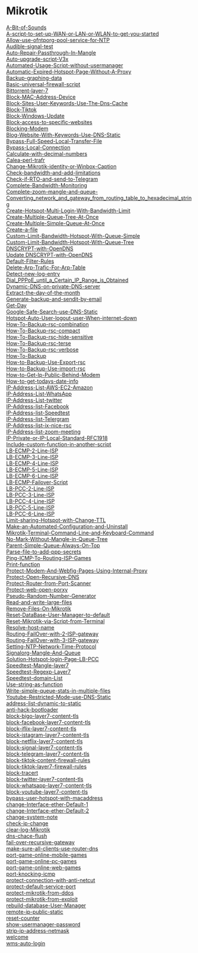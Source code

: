 # Mikrotik
<a href="https://tariqul966.github.io/Mikrotik/part-1/A-Bit-of-Sounds.html">A-Bit-of-Sounds</a></br>
<a href="https://tariqul966.github.io/Mikrotik/part-1/A-script-to-set-up-WAN-or-LAN-or-WLAN-to-get-you-started.html">A-script-to-set-up-WAN-or-LAN-or-WLAN-to-get-you-started</a></br>
<a href="https://tariqul966.github.io/Mikrotik/part-1/Allow-use-ofntporg-pool-service-for-NTP.html">Allow-use-ofntporg-pool-service-for-NTP</a></br>
<a href="https://tariqul966.github.io/Mikrotik/part-1/Audible-signal-test.html">Audible-signal-test</a></br>
<a href="https://tariqul966.github.io/Mikrotik/part-1/Auto-Repair-Passthrough-In-Mangle.html">Auto-Repair-Passthrough-In-Mangle</a></br>
<a href="https://tariqul966.github.io/Mikrotik/part-1/Auto-upgrade-script-V3x.html">Auto-upgrade-script-V3x</a></br>
<a href="https://tariqul966.github.io/Mikrotik/part-1/Automated-Usage-Script-without-usermanager.html">Automated-Usage-Script-without-usermanager</a></br>
<a href="https://tariqul966.github.io/Mikrotik/part-1/Automatic-Expired-Hotspot-Page-Without-A-Proxy.html">Automatic-Expired-Hotspot-Page-Without-A-Proxy</a></br>
<a href="https://tariqul966.github.io/Mikrotik/part-1/Backup-graphing-data.html">Backup-graphing-data</a></br>
<a href="https://tariqul966.github.io/Mikrotik/part-1/Basic-universal-firewall-script.html">Basic-universal-firewall-script</a></br>
<a href="https://tariqul966.github.io/Mikrotik/part-1/Bittorrent-layer-7.html">Bittorrent-layer-7</a></br>
<a href="https://tariqul966.github.io/Mikrotik/part-1/Block-MAC-Address-Device.html">Block-MAC-Address-Device</a></br>
<a href="https://tariqul966.github.io/Mikrotik/part-1/Block-Sites-User-Keywords-Use-The-Dns-Cache.html">Block-Sites-User-Keywords-Use-The-Dns-Cache</a></br>
<a href="https://tariqul966.github.io/Mikrotik/part-1/Block-Tiktok.html">Block-Tiktok</a></br>
<a href="https://tariqul966.github.io/Mikrotik/part-1/Block-Windows-Update.html">Block-Windows-Update</a></br>
<a href="https://tariqul966.github.io/Mikrotik/part-1/Block-access-to-specific-websites.html">Block-access-to-specific-websites</a></br>
<a href="https://tariqul966.github.io/Mikrotik/part-1/Blocking-Modem.html">Blocking-Modem</a></br>
<a href="https://tariqul966.github.io/Mikrotik/part-1/Blog-Website-With-Keywords-Use-DNS-Static.html">Blog-Website-With-Keywords-Use-DNS-Static</a></br>
<a href="https://tariqul966.github.io/Mikrotik/part-1/Bypass-Full-Speed-Local-Transfer-File.html">Bypass-Full-Speed-Local-Transfer-File</a></br>
<a href="https://tariqul966.github.io/Mikrotik/part-1/Bypass-Local-Connection.html">Bypass-Local-Connection</a></br>
<a href="https://tariqul966.github.io/Mikrotik/part-1/Calculate-with-decimal-numbers.html">Calculate-with-decimal-numbers</a></br>
<a href="https://tariqul966.github.io/Mikrotik/part-1/Calea-perl-trafr.html">Calea-perl-trafr</a></br>
<a href="https://tariqul966.github.io/Mikrotik/part-1/Change-Mikrotik-identity-or-Winbox-Caption.html">Change-Mikrotik-identity-or-Winbox-Caption</a></br>
<a href="https://tariqul966.github.io/Mikrotik/part-1/Check-bandwidth-and-add-limitations.html">Check-bandwidth-and-add-limitations</a></br>
<a href="https://tariqul966.github.io/Mikrotik/part-1/Check-if-RTO-and-send-to-Telegram.html">Check-if-RTO-and-send-to-Telegram</a></br>
<a href="https://tariqul966.github.io/Mikrotik/part-1/Complete-Bandwidth-Monitoring.html">Complete-Bandwidth-Monitoring</a></br>
<a href="https://tariqul966.github.io/Mikrotik/part-1/Complete-zoom-mangle-and-queue-.html">Complete-zoom-mangle-and-queue-</a></br>
<a href="https://tariqul966.github.io/Mikrotik/part-1/Converting_network_and_gateway_from_routing_table_to_hexadecimal_string.html">Converting_network_and_gateway_from_routing_table_to_hexadecimal_string</a></br>
<a href="https://tariqul966.github.io/Mikrotik/part-1/Create-Hotspot-Multi-Login-With-Bandwidth-Limit.html">Create-Hotspot-Multi-Login-With-Bandwidth-Limit</a></br>
<a href="https://tariqul966.github.io/Mikrotik/part-1/Create-Multiple-Queue-Tree-At-Once.html">Create-Multiple-Queue-Tree-At-Once</a></br>
<a href="https://tariqul966.github.io/Mikrotik/part-1/Create-Multiple-Simple-Queue-At-Once.html">Create-Multiple-Simple-Queue-At-Once</a></br>
<a href="https://tariqul966.github.io/Mikrotik/part-1/Create-a-file.html">Create-a-file</a></br>
<a href="https://tariqul966.github.io/Mikrotik/part-1/Custom-Limit-Bandwidth-Hotspot-With-Queue-Simple.html">Custom-Limit-Bandwidth-Hotspot-With-Queue-Simple</a></br>
<a href="https://tariqul966.github.io/Mikrotik/part-1/Custom-Limit-Bandwidth-Hotspot-With-Queue-Tree.html">Custom-Limit-Bandwidth-Hotspot-With-Queue-Tree</a></br>
<a href="https://tariqul966.github.io/Mikrotik/part-1/DNSCRYPT-with-OpenDNS.html">DNSCRYPT-with-OpenDNS</a></br>
<a href="https://tariqul966.github.io/Mikrotik/part-1/Update DNSCRYPT-with-OpenDNS.html">Update DNSCRYPT-with-OpenDNS</a></br>
<a href="https://tariqul966.github.io/Mikrotik/part-1/Default-Filter-Rules.html">Default-Filter-Rules</a></br>
<a href="https://tariqul966.github.io/Mikrotik/part-1/Delete-Arp-Trafic-For-Arp-Table.html">Delete-Arp-Trafic-For-Arp-Table</a></br>
<a href="https://tariqul966.github.io/Mikrotik/part-1/Detect-new-log-entry.html">Detect-new-log-entry</a></br>
<a href="https://tariqul966.github.io/Mikrotik/part-1/Dial_PPPoE_until_a_Certain_IP_Range_is_Obtained.html">Dial_PPPoE_until_a_Certain_IP_Range_is_Obtained</a></br>
<a href="https://tariqul966.github.io/Mikrotik/part-1/Dynamic-DNS-on-private-DNS-server.html">Dynamic-DNS-on-private-DNS-server</a></br>
<a href="https://tariqul966.github.io/Mikrotik/part-1/Extract-the-day-of-the-month.html">Extract-the-day-of-the-month</a></br>
<a href="https://tariqul966.github.io/Mikrotik/part-1/Generate-backup-and-sendit-by-email.html">Generate-backup-and-sendit-by-email</a></br>
<a href="https://tariqul966.github.io/Mikrotik/part-1/Get-Day.html">Get-Day</a></br>
<a href="https://tariqul966.github.io/Mikrotik/part-1/Google-Safe-Search-use-DNS-Static.html">Google-Safe-Search-use-DNS-Static</a></br>
<a href="https://tariqul966.github.io/Mikrotik/part-1/Hotspot-Auto-User-logout-user-When-internet-down.html">Hotspot-Auto-User-logout-user-When-internet-down</a></br>
<a href="https://tariqul966.github.io/Mikrotik/part-1/How-To-Backup-rsc-combination.html">How-To-Backup-rsc-combination</a></br>
<a href="https://tariqul966.github.io/Mikrotik/part-1/How-To-Backup-rsc-compact.html">How-To-Backup-rsc-compact</a></br>
<a href="https://tariqul966.github.io/Mikrotik/part-1/How-To-Backup-rsc-hide-sensitive.html">How-To-Backup-rsc-hide-sensitive</a></br>
<a href="https://tariqul966.github.io/Mikrotik/part-1/How-To-Backup-rsc-terse.html">How-To-Backup-rsc-terse</a></br>
<a href="https://tariqul966.github.io/Mikrotik/part-1/How-To-Backup-rsc-verbose.html">How-To-Backup-rsc-verbose</a></br>
<a href="https://tariqul966.github.io/Mikrotik/part-1/How-To-Backup.html">How-To-Backup</a></br>
<a href="https://tariqul966.github.io/Mikrotik/part-1/How-to-Backup-Use-Export-rsc.html">How-to-Backup-Use-Export-rsc</a></br>
<a href="https://tariqul966.github.io/Mikrotik/part-1/How-to-Backup-Use-import-rsc.html">How-to-Backup-Use-import-rsc</a></br>
<a href="https://tariqul966.github.io/Mikrotik/part-1/How-to-Get-Ip-Public-Behind-Modem.html">How-to-Get-Ip-Public-Behind-Modem</a></br>
<a href="https://tariqul966.github.io/Mikrotik/part-1/How-to-get-todays-date-info.html">How-to-get-todays-date-info</a></br>
<a href="https://tariqul966.github.io/Mikrotik/part-1/IP-Address-List-AWS-EC2-Amazon.html">IP-Address-List-AWS-EC2-Amazon</a></br>
<a href="https://tariqul966.github.io/Mikrotik/part-1/IP-Address-List-WhatsApp.html">IP-Address-List-WhatsApp</a></br>
<a href="https://tariqul966.github.io/Mikrotik/part-1/IP-Address-List-twitter.html">IP-Address-List-twitter</a></br>
<a href="https://tariqul966.github.io/Mikrotik/part-1/IP-Address-list-Facebook.html">IP-Address-list-Facebook</a></br>
<a href="https://tariqul966.github.io/Mikrotik/part-1/IP-Address-list-Speedtest.html">IP-Address-list-Speedtest</a></br>
<a href="https://tariqul966.github.io/Mikrotik/part-1/IP-Address-list-Telergram.html">IP-Address-list-Telergram</a></br>
<a href="https://tariqul966.github.io/Mikrotik/part-1/IP-Address-list-ix-nice-rsc.html">IP-Address-list-ix-nice-rsc</a></br>
<a href="https://tariqul966.github.io/Mikrotik/part-1/IP-Address-list-zoom-meeting.html">IP-Address-list-zoom-meeting</a></br>
<a href="https://tariqul966.github.io/Mikrotik/part-1/IP-Private-or-IP-Local-Standard-RFC1918.html">IP-Private-or-IP-Local-Standard-RFC1918</a></br>
<a href="https://tariqul966.github.io/Mikrotik/part-1/Include-custom-function-in-another-script.html">Include-custom-function-in-another-script</a></br>
<a href="https://tariqul966.github.io/Mikrotik/part-1/LB-ECMP-2-Line-ISP.html">LB-ECMP-2-Line-ISP</a></br>
<a href="https://tariqul966.github.io/Mikrotik/part-1/LB-ECMP-3-Line-ISP.html">LB-ECMP-3-Line-ISP</a></br>
<a href="https://tariqul966.github.io/Mikrotik/part-1/LB-ECMP-4-Line-ISP.html">LB-ECMP-4-Line-ISP</a></br>
<a href="https://tariqul966.github.io/Mikrotik/part-1/LB-ECMP-5-Line-ISP.html">LB-ECMP-5-Line-ISP</a></br>
<a href="https://tariqul966.github.io/Mikrotik/part-1/LB-ECMP-6-Line-ISP.html">LB-ECMP-6-Line-ISP</a></br>
<a href="https://tariqul966.github.io/Mikrotik/part-1/LB-ECMP-Failover-Script.html">LB-ECMP-Failover-Script</a></br>
<a href="https://tariqul966.github.io/Mikrotik/part-1/LB-PCC-2-Line-ISP.html">LB-PCC-2-Line-ISP</a></br>
<a href="https://tariqul966.github.io/Mikrotik/part-1/LB-PCC-3-Line-ISP.html">LB-PCC-3-Line-ISP</a></br>
<a href="https://tariqul966.github.io/Mikrotik/part-1/LB-PCC-4-Line-ISP.html">LB-PCC-4-Line-ISP</a></br>
<a href="https://tariqul966.github.io/Mikrotik/part-1/LB-PCC-5-Line-ISP.html">LB-PCC-5-Line-ISP</a></br>
<a href="https://tariqul966.github.io/Mikrotik/part-1/LB-PCC-6-Line-ISP.html">LB-PCC-6-Line-ISP</a></br>
<a href="https://tariqul966.github.io/Mikrotik/part-1/Limit-sharing-Hotspot-with-Change-TTL.html">Limit-sharing-Hotspot-with-Change-TTL</a></br>
<a href="https://tariqul966.github.io/Mikrotik/part-1/Make-an-Automated-Configuration-and-Uninstall.html">Make-an-Automated-Configuration-and-Uninstall</a></br>
<a href="https://tariqul966.github.io/Mikrotik/part-1/Mikrotik-Terminal-Command-Line-and-Keyboard-Command.html">Mikrotik-Terminal-Command-Line-and-Keyboard-Command</a></br>
<a href="https://tariqul966.github.io/Mikrotik/part-1/No-Mark-Without-Mangle-in-Queue-Tree.html">No-Mark-Without-Mangle-in-Queue-Tree</a></br>
<a href="https://tariqul966.github.io/Mikrotik/part-1/Parent-Simple-Queue-Always-On-Top.html">Parent-Simple-Queue-Always-On-Top</a></br>
<a href="https://tariqul966.github.io/Mikrotik/part-1/Parse-file-to-add-ppp-secrets.html">Parse-file-to-add-ppp-secrets</a></br>
<a href="https://tariqul966.github.io/Mikrotik/part-1/Ping-ICMP-To-Routing-ISP-Games.html">Ping-ICMP-To-Routing-ISP-Games</a></br>
<a href="https://tariqul966.github.io/Mikrotik/part-1/Print-function.html">Print-function</a></br>
<a href="https://tariqul966.github.io/Mikrotik/part-1/Protect-Modem-And-Webfig-Pages-Using-Internal-Proxy.html">Protect-Modem-And-Webfig-Pages-Using-Internal-Proxy</a></br>
<a href="https://tariqul966.github.io/Mikrotik/part-1/Protect-Open-Recursive-DNS.html">Protect-Open-Recursive-DNS</a></br>
<a href="https://tariqul966.github.io/Mikrotik/part-1/Protect-Router-from-Port-Scanner.html">Protect-Router-from-Port-Scanner</a></br>
<a href="https://tariqul966.github.io/Mikrotik/part-1/Protect-web-open-porxy.html">Protect-web-open-porxy</a></br>
<a href="https://tariqul966.github.io/Mikrotik/part-1/Pseudo-Random-Number-Generator.html">Pseudo-Random-Number-Generator</a></br>
<a href="https://tariqul966.github.io/Mikrotik/part-1/Read-and-write-large-files.html">Read-and-write-large-files</a></br>
<a href="https://tariqul966.github.io/Mikrotik/part-1/Remove-Files-On-Mikrotik.html">Remove-Files-On-Mikrotik</a></br>
<a href="https://tariqul966.github.io/Mikrotik/part-1/Reset-DataBase-User-Manager-to-default.html">Reset-DataBase-User-Manager-to-default</a></br>
<a href="https://tariqul966.github.io/Mikrotik/part-1/Reset-Mikrotik-via-Script-from-Terminal.html">Reset-Mikrotik-via-Script-from-Terminal</a></br>
<a href="https://tariqul966.github.io/Mikrotik/part-1/Resolve-host-name.html">Resolve-host-name</a></br>
<a href="https://tariqul966.github.io/Mikrotik/part-1/Routing-FailOver-with-2-ISP-gateway.html">Routing-FailOver-with-2-ISP-gateway</a></br>
<a href="https://tariqul966.github.io/Mikrotik/part-1/Routing-FailOver-with-3-ISP-gateway.html">Routing-FailOver-with-3-ISP-gateway</a></br>
<a href="https://tariqul966.github.io/Mikrotik/part-1/Setting-NTP-Network-Time-Protocol.html">Setting-NTP-Network-Time-Protocol</a></br>
<a href="https://tariqul966.github.io/Mikrotik/part-1/Signalorg-Mangle-And-Queue.html">Signalorg-Mangle-And-Queue</a></br>
<a href="https://tariqul966.github.io/Mikrotik/part-1/Solution-Hotspot-login-Page-LB-PCC.html">Solution-Hotspot-login-Page-LB-PCC</a></br>
<a href="https://tariqul966.github.io/Mikrotik/part-1/Speedtest-Mangle-layer7.html">Speedtest-Mangle-layer7</a></br>
<a href="https://tariqul966.github.io/Mikrotik/part-1/Speedtest-Regexp-Layer7.html">Speedtest-Regexp-Layer7</a></br>
<a href="https://tariqul966.github.io/Mikrotik/part-1/Speedtest-domain-List.html">Speedtest-domain-List</a></br>
<a href="https://tariqul966.github.io/Mikrotik/part-1/Use-string-as-function.html">Use-string-as-function</a></br>
<a href="https://tariqul966.github.io/Mikrotik/part-1/Write-simple-queue-stats-in-multiple-files.html">Write-simple-queue-stats-in-multiple-files</a></br>
<a href="https://tariqul966.github.io/Mikrotik/part-1/Youtube-Restricted-Mode-use-DNS-Static.html">Youtube-Restricted-Mode-use-DNS-Static</a></br>
<a href="https://tariqul966.github.io/Mikrotik/part-1/address-list-dynamic-to-static.html">address-list-dynamic-to-static</a></br>
<a href="https://tariqul966.github.io/Mikrotik/part-1/anti-hack-bootloader.html">anti-hack-bootloader</a></br>
<a href="https://tariqul966.github.io/Mikrotik/part-1/block-bigo-layer7-content-tls.html">block-bigo-layer7-content-tls</a></br>
<a href="https://tariqul966.github.io/Mikrotik/part-1/block-facebook-layer7-content-tls.html">block-facebook-layer7-content-tls</a></br>
<a href="https://tariqul966.github.io/Mikrotik/part-1/block-iflix-layer7-content-tls.html">block-iflix-layer7-content-tls</a></br>
<a href="https://tariqul966.github.io/Mikrotik/part-1/block-istagram-layer7-content-tls.html">block-istagram-layer7-content-tls</a></br>
<a href="https://tariqul966.github.io/Mikrotik/part-1/block-netflix-layer7-content-tls.html">block-netflix-layer7-content-tls</a></br>
<a href="https://tariqul966.github.io/Mikrotik/part-1/block-signal-layer7-content-tls.html">block-signal-layer7-content-tls</a></br>
<a href="https://tariqul966.github.io/Mikrotik/part-1/block-telegram-layer7-content-tls.html">block-telegram-layer7-content-tls</a></br>
<a href="https://tariqul966.github.io/Mikrotik/part-1/block-tiktok-content-firewall-rules.html">block-tiktok-content-firewall-rules</a></br>
<a href="https://tariqul966.github.io/Mikrotik/part-1/block-tiktok-layer7-firewall-rules.html">block-tiktok-layer7-firewall-rules</a></br>
<a href="https://tariqul966.github.io/Mikrotik/part-1/block-tracert.html">block-tracert</a></br>
<a href="https://tariqul966.github.io/Mikrotik/part-1/block-twitter-layer7-content-tls.html">block-twitter-layer7-content-tls</a></br>
<a href="https://tariqul966.github.io/Mikrotik/part-1/block-whatsapp-layer7-content-tls.html">block-whatsapp-layer7-content-tls</a></br>
<a href="https://tariqul966.github.io/Mikrotik/part-1/block-youtube-layer7-content-tls.html">block-youtube-layer7-content-tls</a></br>
<a href="https://tariqul966.github.io/Mikrotik/part-1/bypass-user-hotspot-with-macaddress.html">bypass-user-hotspot-with-macaddress</a></br>
<a href="https://tariqul966.github.io/Mikrotik/part-1/change-Interface-ether-Default-1.html">change-Interface-ether-Default-1</a></br>
<a href="https://tariqul966.github.io/Mikrotik/part-1/change-Interface-ether-Default-2.html">change-Interface-ether-Default-2</a></br>
<a href="https://tariqul966.github.io/Mikrotik/part-1/change-system-note.html">change-system-note</a></br>
<a href="https://tariqul966.github.io/Mikrotik/part-1/check-ip-change.html">check-ip-change</a></br>
<a href="https://tariqul966.github.io/Mikrotik/part-1/clear-log-Mikrotik.html">clear-log-Mikrotik</a></br>
<a href="https://tariqul966.github.io/Mikrotik/part-1/dns-chace-flush.html">dns-chace-flush</a></br>
<a href="https://tariqul966.github.io/Mikrotik/part-1/fail-over-recursive-gateway.html">fail-over-recursive-gateway</a></br>
<a href="https://tariqul966.github.io/Mikrotik/part-1/make-sure-all-clients-use-router-dns.html">make-sure-all-clients-use-router-dns</a></br>
<a href="https://tariqul966.github.io/Mikrotik/part-1/port-game-online-mobile-games.html">port-game-online-mobile-games</a></br>
<a href="https://tariqul966.github.io/Mikrotik/part-1/port-game-online-pc-games.html">port-game-online-pc-games</a></br>
<a href="https://tariqul966.github.io/Mikrotik/part-1/port-game-online-web-games.html">port-game-online-web-games</a></br>
<a href="https://tariqul966.github.io/Mikrotik/part-1/port-knocking-icmp.html">port-knocking-icmp</a></br>
<a href="https://tariqul966.github.io/Mikrotik/part-1/protect-connection-with-anti-netcut.html">protect-connection-with-anti-netcut</a></br>
<a href="https://tariqul966.github.io/Mikrotik/part-1/protect-default-service-port.html">protect-default-service-port</a></br>
<a href="https://tariqul966.github.io/Mikrotik/part-1/protect-mikrotik-from-ddos.html">protect-mikrotik-from-ddos</a></br>
<a href="https://tariqul966.github.io/Mikrotik/part-1/protect-mikrotik-from-exploit.html">protect-mikrotik-from-exploit</a></br>
<a href="https://tariqul966.github.io/Mikrotik/part-1/rebuild-database-User-Manager.html">rebuild-database-User-Manager</a></br>
<a href="https://tariqul966.github.io/Mikrotik/part-1/remote-ip-public-static.html">remote-ip-public-static</a></br>
<a href="https://tariqul966.github.io/Mikrotik/part-1/reset-counter.html">reset-counter</a></br>
<a href="https://tariqul966.github.io/Mikrotik/part-1/show-usermanager-password.html">show-usermanager-password</a></br>
<a href="https://tariqul966.github.io/Mikrotik/part-1/strip-ip-address-netmask.html">strip-ip-address-netmask</a></br>
<a href="https://tariqul966.github.io/Mikrotik/part-1/welcome.html">welcome</a></br>
<a href="https://tariqul966.github.io/Mikrotik/part-1/wms-auto-login.html">wms-auto-login</a></br>
